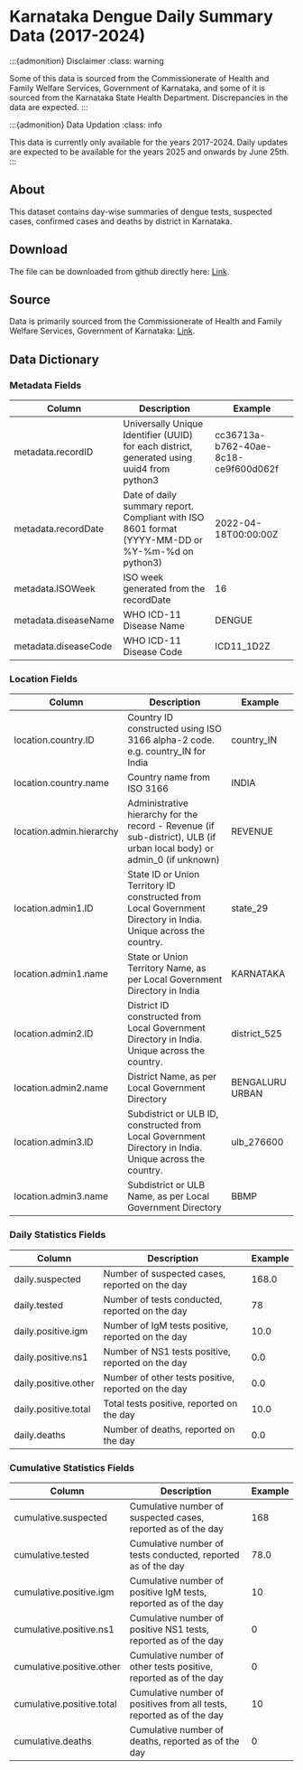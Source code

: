# Karnataka Dengue Daily Summary Data (2017-2024)

:::{admonition} Disclaimer
:class: warning

Some of this data is sourced from the Commissionerate of Health and Family Welfare Services, Government of Karnataka, and some of it is sourced from the Karnataka State Health Department. Discrepancies in the data are expected.
:::

:::{admonition} Data Updation
:class: info

This data is currently only available for the years 2017-2024. Daily updates are expected to be available for the years 2025 and onwards by June 25th.
:::

## About
This dataset contains day-wise summaries of dengue tests, suspected cases, confirmed cases and deaths by district in Karnataka. 

## Download

The file can be downloaded from github directly here: [Link](https://raw.githubusercontent.com/dsih-artpark/publicdata/refs/heads/main/data/0015/ka-dengue-daily-summary.csv).

## Source
Data is primarily sourced from the Commissionerate of Health and Family Welfare Services, Government of Karnataka: [Link](https://hfwcom.karnataka.gov.in/info-4/Dengue+&+Chikungunya+-+-Malaria+&+H1N1-Reports/en). 

## Data Dictionary

### Metadata Fields
| Column | Description | Example |
|--------|-------------|---------|
| metadata.recordID | Universally Unique Identifier (UUID) for each district, generated using uuid4 from python3 | cc36713a-b762-40ae-8c18-ce9f600d062f |
| metadata.recordDate | Date of daily summary report. Compliant with ISO 8601 format (YYYY-MM-DD or %Y-%m-%d on python3) | 2022-04-18T00:00:00Z |
| metadata.ISOWeek | ISO week generated from the recordDate | 16 |
| metadata.diseaseName | WHO ICD-11 Disease Name | DENGUE |
| metadata.diseaseCode | WHO ICD-11 Disease Code | ICD11_1D2Z |

### Location Fields
| Column | Description | Example |
|--------|-------------|---------|
| location.country.ID | Country ID constructed using ISO 3166 alpha-2 code. e.g. country_IN for India | country_IN |
| location.country.name | Country name from ISO 3166 | INDIA |
| location.admin.hierarchy | Administrative hierarchy for the record - Revenue (if sub-district), ULB (if urban local body) or admin_0 (if unknown) | REVENUE |
| location.admin1.ID | State ID or Union Territory ID constructed from Local Government Directory in India. Unique across the country. | state_29 |
| location.admin1.name | State or Union Territory Name, as per Local Government Directory in India | KARNATAKA |
| location.admin2.ID | District ID constructed from Local Government Directory in India. Unique across the country. | district_525 |
| location.admin2.name | District Name, as per Local Government Directory | BENGALURU URBAN |
| location.admin3.ID | Subdistrict or ULB ID, constructed from Local Government Directory in India. Unique across the country. | ulb_276600 |
| location.admin3.name | Subdistrict or ULB Name, as per Local Government Directory | BBMP |

### Daily Statistics Fields
| Column | Description | Example |
|--------|-------------|---------|
| daily.suspected | Number of suspected cases, reported on the day | 168.0 |
| daily.tested | Number of tests conducted, reported on the day | 78 |
| daily.positive.igm | Number of IgM tests positive, reported on the day | 10.0 |
| daily.positive.ns1 | Number of NS1 tests positive, reported on the day | 0.0 |
| daily.positive.other | Number of other tests positive, reported on the day | 0.0 |
| daily.positive.total | Total tests positive, reported on the day | 10.0 |
| daily.deaths | Number of deaths, reported on the day | 0.0 |

### Cumulative Statistics Fields
| Column | Description | Example |
|--------|-------------|---------|
| cumulative.suspected | Cumulative number of suspected cases, reported as of the day | 168 |
| cumulative.tested | Cumulative number of tests conducted, reported as of the day | 78.0 |
| cumulative.positive.igm | Cumulative number of positive IgM tests, reported as of the day | 10 |
| cumulative.positive.ns1 | Cumulative number of positive NS1 tests, reported as of the day | 0 |
| cumulative.positive.other | Cumulative number of other tests positive, reported as of the day | 0 |
| cumulative.positive.total | Cumulative number of positives from all tests, reported as of the day | 10 |
| cumulative.deaths | Cumulative number of deaths, reported as of the day | 0 |

